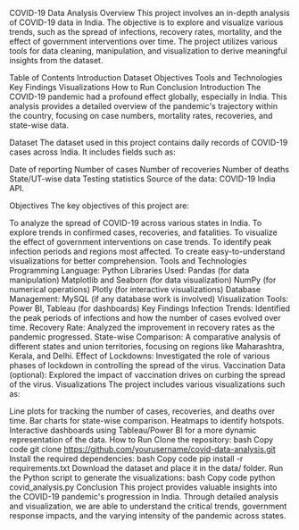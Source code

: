 COVID-19 Data Analysis
Overview
This project involves an in-depth analysis of COVID-19 data in India. The objective is to explore and visualize various trends, such as the spread of infections, recovery rates, mortality, and the effect of government interventions over time. The project utilizes various tools for data cleaning, manipulation, and visualization to derive meaningful insights from the dataset.

Table of Contents
Introduction
Dataset
Objectives
Tools and Technologies
Key Findings
Visualizations
How to Run
Conclusion
Introduction
The COVID-19 pandemic had a profound effect globally, especially in India. This analysis provides a detailed overview of the pandemic's trajectory within the country, focusing on case numbers, mortality rates, recoveries, and state-wise data.

Dataset
The dataset used in this project contains daily records of COVID-19 cases across India. It includes fields such as:

Date of reporting
Number of cases
Number of recoveries
Number of deaths
State/UT-wise data
Testing statistics
Source of the data: COVID-19 India API.

Objectives
The key objectives of this project are:

To analyze the spread of COVID-19 across various states in India.
To explore trends in confirmed cases, recoveries, and fatalities.
To visualize the effect of government interventions on case trends.
To identify peak infection periods and regions most affected.
To create easy-to-understand visualizations for better comprehension.
Tools and Technologies
Programming Language: Python
Libraries Used:
Pandas (for data manipulation)
Matplotlib and Seaborn (for data visualization)
NumPy (for numerical operations)
Plotly (for interactive visualizations)
Database Management: MySQL (if any database work is involved)
Visualization Tools: Power BI, Tableau (for dashboards)
Key Findings
Infection Trends: Identified the peak periods of infections and how the number of cases evolved over time.
Recovery Rate: Analyzed the improvement in recovery rates as the pandemic progressed.
State-wise Comparison: A comparative analysis of different states and union territories, focusing on regions like Maharashtra, Kerala, and Delhi.
Effect of Lockdowns: Investigated the role of various phases of lockdown in controlling the spread of the virus.
Vaccination Data (optional): Explored the impact of vaccination drives on curbing the spread of the virus.
Visualizations
The project includes various visualizations such as:

Line plots for tracking the number of cases, recoveries, and deaths over time.
Bar charts for state-wise comparison.
Heatmaps to identify hotspots.
Interactive dashboards using Tableau/Power BI for a more dynamic representation of the data.
How to Run
Clone the repository:
bash
Copy code
git clone https://github.com/yourusername/covid-data-analysis.git
Install the required dependencies:
bash
Copy code
pip install -r requirements.txt
Download the dataset and place it in the data/ folder.
Run the Python script to generate the visualizations:
bash
Copy code
python covid_analysis.py
Conclusion
This project provides valuable insights into the COVID-19 pandemic's progression in India. Through detailed analysis and visualization, we are able to understand the critical trends, government response impacts, and the varying intensity of the pandemic across states.

